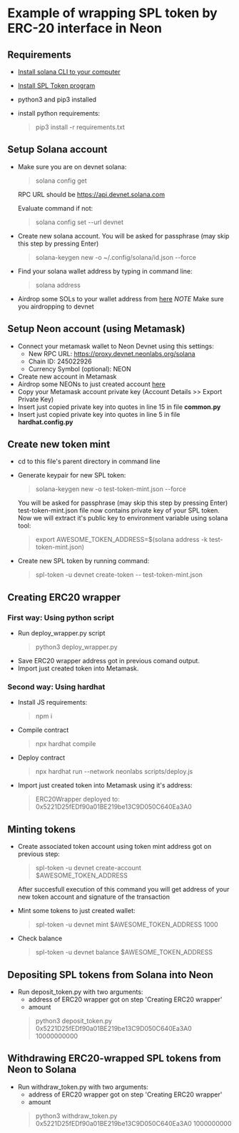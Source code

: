 # Example of wrapping SPL token by ERC-20 interface in Neon

## Requirements

  - [Install solana CLI to your computer](https://docs.solana.com/ru/cli/install-solana-cli-tools)
  - [Install SPL Token program](https://spl.solana.com/token)
  - python3 and pip3 installed
  - install python requirements:
    
    > pip3 install -r requirements.txt

## Setup Solana account

- Make sure you are on devnet solana:
  > solana config get
  
  RPC URL should be https://api.devnet.solana.com

  Evaluate command if not:
  > solana config set --url devnet 

- Create new solana account. You will be asked for passphrase (may skip this step by pressing Enter)
  > solana-keygen new -o ~/.config/solana/id.json --force

- Find your solana wallet address by typing in command line:
  > solana address

- Airdrop some SOLs to your wallet address from [here](http://solfaucet.com) *NOTE* Make sure you airdropping to devnet

## Setup Neon account (using Metamask)
- Connect your metamask wallet to Neon Devnet using this settings:
    - New RPC URL: https://proxy.devnet.neonlabs.org/solana
    - Chain ID: 245022926
    - Currency Symbol (optional): NEON
- Create new account in Metamask
- Airdrop some NEONs to just created account [here](https://neonswap.live/#/get-tokens)
- Copy your Metamask account private key (Account Details >> Export Private Key)
- Insert just copied private key into quotes in line 15 in file **common.py**
- Insert just copied private key into quotes in line 5 in file **hardhat.config.py**

## Create new token mint

- cd to this file's parent directory in command line

- Generate keypair for new SPL token:
  > solana-keygen new -o test-token-mint.json --force
  
  You will be asked for passphrase (may skip this step by pressing Enter)
  test-token-mint.json file now contains private key of your SPL token. Now we will extract it's public key to environment variable using solana tool:
  > export AWESOME_TOKEN_ADDRESS=$(solana address -k test-token-mint.json)

- Create new SPL token by running command:
  > spl-token -u devnet create-token -- test-token-mint.json

## Creating ERC20 wrapper

### First way: Using python script

- Run deploy_wrapper.py script 
  > python3 deploy_wrapper.py
- Save ERC20 wrapper address got in previous comand output.
- Import just created token into Metamask.

### Second way: Using hardhat

- Install JS requirements:
  > npm i
- Compile contract
  > npx hardhat compile
- Deploy contract
  > npx hardhat run --network neonlabs scripts/deploy.js
- Import just created token into Metamask using it's address:
  > ERC20Wrapper deployed to: 0x5221D25fEDf90a01BE219be13C9D050C640Ea3A0

## Minting tokens

- Create associated token account using token mint address got on previous step:
  > spl-token -u devnet create-account $AWESOME_TOKEN_ADDRESS

  After succesfull execution of this command you will get address of your new token account and signature of the transaction

- Mint some tokens to just created wallet:
  > spl-token -u devnet mint $AWESOME_TOKEN_ADDRESS 1000

- Check balance
  > spl-token -u devnet balance $AWESOME_TOKEN_ADDRESS

## Depositing SPL tokens from Solana into Neon

- Run deposit_token.py with two arguments:
  - address of ERC20 wrapper got on step 'Creating ERC20 wrapper'
  - amount
  > python3 deposit_token.py 0x5221D25fEDf90a01BE219be13C9D050C640Ea3A0 10000000000

## Withdrawing ERC20-wrapped SPL tokens from Neon to Solana

- Run withdraw_token.py with two arguments:
  - address of ERC20 wrapper got on step 'Creating ERC20 wrapper'
  - amount
  > python3 withdraw_token.py 0x5221D25fEDf90a01BE219be13C9D050C640Ea3A0 1000000000
